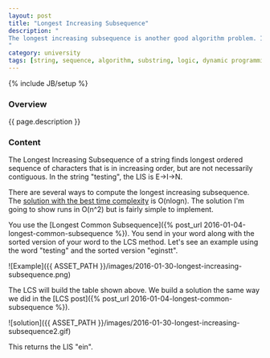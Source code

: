 ```yaml
---
layout: post
title: "Longest Increasing Subsequence"
description: "
The longest increasing subsequence is another good algorithm problem. It is used in physics, mathematics and algorithms. One concrete application is the [Patience Diff](http://stackoverflow.com/questions/12458641/applications-of-longest-increasing-subsquence#answer-13159639) to find the difference between two files. You can read the [wiki](https://en.wikipedia.org/wiki/Longest_increasing_subsequence).
"
category: university
tags: [string, sequence, algorithm, substring, logic, dynamic programming, java]
---
```

{% include JB/setup %}

<!-- Overview -->
<h3>Overview</h3>

{{ page.description }}

<!-- Content -->
<h3>Content</h3>

The Longest Increasing Subsequence of a string finds longest ordered sequence of characters that is in increasing order, but are not necessarily contiguous. In the string "testing", the LIS is E->I->N.

There are several ways to compute the longest increasing subsequence. The [solution with the best time complexity](http://www.geeksforgeeks.org/longest-monotonically-increasing-subsequence-size-n-log-n/) is O(nlogn). The solution I'm going to show runs in O(n^2) but is fairly simple to implement.

You use the [Longest Common Subsequence]({% post_url 2016-01-04-longest-common-subsequence %}). You send in your word along with the sorted version of your word to the LCS method. Let's see an example using the word "testing" and the sorted version "eginstt".

![Example]({{ ASSET_PATH }}/images/2016-01-30-longest-increasing-subsequence.png)


The LCS will build the table shown above. We build a solution the same way we did in the [LCS post]({% post_url 2016-01-04-longest-common-subsequence %}). 

![solution]({{ ASSET_PATH }}/images/2016-01-30-longest-increasing-subsequence2.gif)

This returns the LIS "ein". 